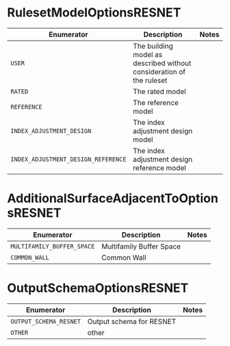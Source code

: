 # RulesetModelOptionsRESNET
|             Enumerator              |                             Description                              | Notes |
|-------------------------------------|----------------------------------------------------------------------|-------|
| `USER`                              | The building model as described without consideration of the ruleset |       |
| `RATED`                             | The rated model                                                      |       |
| `REFERENCE`                         | The reference model                                                  |       |
| `INDEX_ADJUSTMENT_DESIGN`           | The index adjustment design model                                    |       |
| `INDEX_ADJUSTMENT_DESIGN_REFERENCE` | The index adjustment design reference model                          |       |

# AdditionalSurfaceAdjacentToOptionsRESNET
|         Enumerator         |       Description        | Notes |
|----------------------------|--------------------------|-------|
| `MULTIFAMILY_BUFFER_SPACE` | Multifamily Buffer Space |       |
| `COMMON_WALL`              | Common Wall              |       |

# OutputSchemaOptionsRESNET
|       Enumerator       |       Description        | Notes |
|------------------------|--------------------------|-------|
| `OUTPUT_SCHEMA_RESNET` | Output schema for RESNET |       |
| `OTHER`                | other                    |       |

